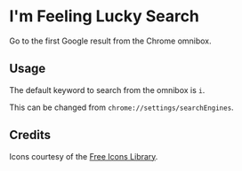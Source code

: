 # I'm Feeling Lucky Search

Go to the first Google result from the Chrome omnibox.

## Usage

The default keyword to search from the omnibox is `i`.

This can be changed from `chrome://settings/searchEngines`.

## Credits
Icons courtesy of the [Free Icons
Library](https://icon-library.net/icon/shamrock-icon-18.html).
